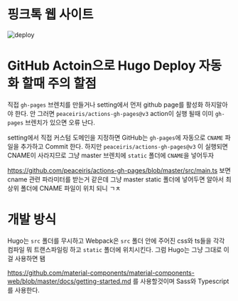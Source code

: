 # 핑크톡 웹 사이트

![deploy](https://github.com/the1900/pinktalk.doowonee.com/workflows/deploy/badge.svg)

# GitHub Actoin으로 Hugo Deploy 자동화 할때 주의 할점

직접 `gh-pages` 브렌치를 만들거나 setting에서 먼저 github page를 활성화 하지말아야 한다. 안 그러면 `peaceiris/actions-gh-pages@v3` action이 실행 될때 이미 `gh-pages` 브렌치가 있으면 오류 난다.

setting에서 직접 커스텀 도메인을 지정하면 GitHub는 `gh-pages`에 자동으로 `CNAME` 파일을 추가하고 Commit 한다. 하지만 `peaceiris/actions-gh-pages@v3` 이 실행되면 CNAME이 사라지므로 그냥 master 브렌치에 `static` 폴더에 `CNAME`을 넣어두자

https://github.com/peaceiris/actions-gh-pages/blob/master/src/main.ts 보면 cname 관련 파라미터를 받는거 같은데 그냥 master static 폴더에 넣어두면 알아서 최상위 폴더에 CNAME 파일이 위치 되니 ㄱㅊ

# 개발 방식

Hugo는 `src` 폴더를 무시하고 Webpack은 `src` 폴더 안에 주어진 css와 ts들을 각각 컴파일 뭐 트랜스파일링 하고 `static` 폴더에 위치시킨다. 그럼 Hugo는 그냥 그대로 이걸 사용하면 됌

https://github.com/material-components/material-components-web/blob/master/docs/getting-started.md 를 사용할것이며 Sass와 Typescript를 사용한다.